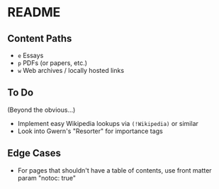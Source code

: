 # README

## Content Paths

- `e` Essays
- `p` PDFs (or papers, etc.)
- `w` Web archives / locally hosted links


## To Do
(Beyond the obvious...)

- Implement easy Wikipedia lookups via `(!Wikipedia)` or similar
- Look into Gwern's "Resorter" for importance tags

## Edge Cases

- For pages that shouldn't have a table of contents, use front matter param "notoc: true"
